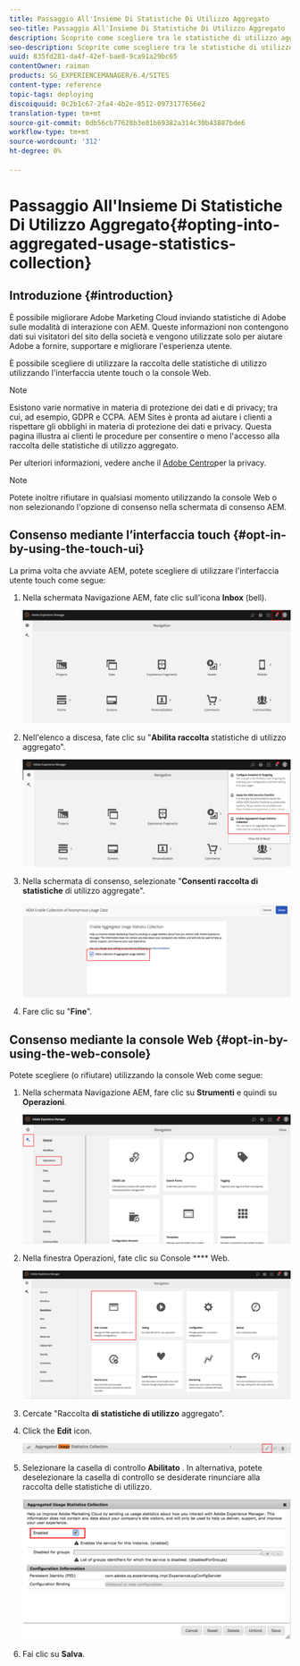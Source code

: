 ```yaml
---
title: Passaggio All'Insieme Di Statistiche Di Utilizzo Aggregato
seo-title: Passaggio All'Insieme Di Statistiche Di Utilizzo Aggregato
description: Scoprite come scegliere tra le statistiche di utilizzo aggregate.
seo-description: Scoprite come scegliere tra le statistiche di utilizzo aggregate.
uuid: 835fd281-da4f-42ef-bae8-9ca91a29bc65
contentOwner: raiman
products: SG_EXPERIENCEMANAGER/6.4/SITES
content-type: reference
topic-tags: deploying
discoiquuid: 0c2b1c67-2fa4-4b2e-8512-0973177656e2
translation-type: tm+mt
source-git-commit: 0db56cb77628b3e81b69382a314c30b43887bde6
workflow-type: tm+mt
source-wordcount: '312'
ht-degree: 0%

---
```



# Passaggio All&#39;Insieme Di Statistiche Di Utilizzo Aggregato{#opting-into-aggregated-usage-statistics-collection}

## Introduzione {#introduction}

È possibile migliorare Adobe Marketing Cloud inviando  statistiche di Adobe sulle modalità di interazione con AEM. Queste informazioni non contengono dati sui visitatori del sito della società e vengono utilizzate solo per aiutare  Adobe a fornire, supportare e migliorare l&#39;esperienza utente.

È possibile scegliere di utilizzare la raccolta delle statistiche di utilizzo utilizzando l&#39;interfaccia utente touch o la console Web.

>[!NOTE]
>
>Esistono varie normative in materia di protezione dei dati e di privacy; tra cui, ad esempio, GDPR e CCPA.  AEM Sites è pronta ad aiutare i clienti a rispettare gli obblighi in materia di protezione dei dati e privacy. Questa pagina illustra ai clienti le procedure per consentire o meno l&#39;accesso alla raccolta delle statistiche di utilizzo aggregato.
>
>Per ulteriori informazioni, vedere anche il [Adobe  Centro](https://www.adobe.com/privacy.html)per la privacy.

>[!NOTE]
>
>Potete inoltre rifiutare in qualsiasi momento utilizzando la console [](/help/sites-deploying/opt-in-aggregated-usage-statistics.md#opt-in-by-using-the-web-console) Web o non selezionando l&#39;opzione di consenso nella schermata di consenso AEM.

## Consenso mediante l’interfaccia touch {#opt-in-by-using-the-touch-ui}

La prima volta che avviate AEM, potete scegliere di utilizzare l&#39;interfaccia utente touch come segue:

1. Nella schermata Navigazione AEM, fate clic sull’icona **Inbox** (bell).

   ![usage_statistical_navigationscreen](assets/usage_statisticsnavigationscreen.png)

1. Nell&#39;elenco a discesa, fate clic su &quot;**Abilita raccolta** statistiche di utilizzo aggregato&quot;.

   ![usage_statistical_navigationscreen2](assets/usage_statisticsnavigationscreen2.png)

1. Nella schermata di consenso, selezionate &quot;**Consenti raccolta di statistiche** di utilizzo aggregate&quot;.

   ![usage_statisticsopt-inscreen](assets/usage_statisticsopt-inscreen.png)

1. Fare clic su &quot;**Fine**&quot;.

## Consenso mediante la console Web {#opt-in-by-using-the-web-console}

Potete scegliere (o rifiutare) utilizzando la console Web come segue:

1. Nella schermata Navigazione AEM, fare clic su **Strumenti** e quindi su **Operazioni**.

   ![usage_statistical_sopsdashboard](assets/usage_statisticsopsdashboard.png)

1. Nella finestra Operazioni, fate clic su Console **** Web.

   ![usage_statistical_swebconsole](assets/usage_statisticswebconsole.png)

1. Cercate &quot;Raccolta **di statistiche di utilizzo** aggregato&quot;.
1. Click the **Edit** icon.

   ![usage_statistics.ollectionedit](assets/usage_statisticscollectionedit.png)

1. Selezionare la casella di controllo **Abilitato** . In alternativa, potete deselezionare la casella di controllo se desiderate rinunciare alla raccolta delle statistiche di utilizzo.

   ![usage_statistical_select](assets/usage_statisticsselect.png)

1. Fai clic su **Salva**.

